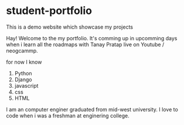 # student-portfolio

This is a demo website which showcase my projects

Hay! Welcome to the my portfolio. It's comming up in upcomming days when i learn all the roadmaps with Tanay Pratap live on Youtube / neogcammp.

for now I know

1. Python
2. Django
3. javascript
4. css
5. HTML

I am an computer enginer graduated from mid-west university. I love to code when i was a freshman at enginering college.